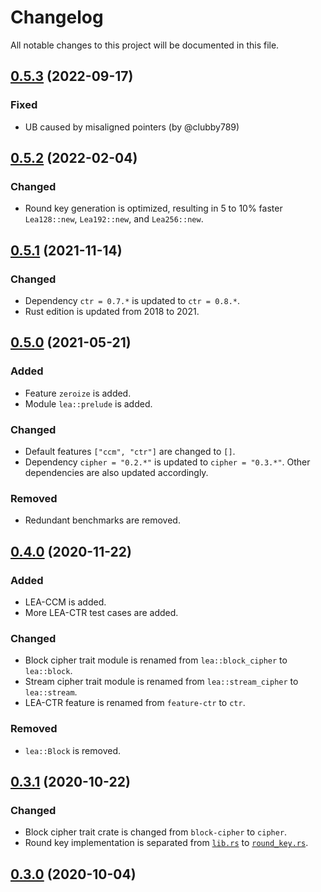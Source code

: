 # Changelog

All notable changes to this project will be documented in this file.

## [0.5.3] (2022-09-17)

### Fixed

- UB caused by misaligned pointers (by @clubby789)

## [0.5.2] (2022-02-04)

### Changed

- Round key generation is optimized, resulting in 5 to 10% faster `Lea128::new`, `Lea192::new`, and `Lea256::new`.

## [0.5.1] (2021-11-14)

### Changed

- Dependency `ctr = 0.7.*` is updated to `ctr = 0.8.*`.
- Rust edition is updated from 2018 to 2021.

## [0.5.0] (2021-05-21)

### Added

- Feature `zeroize` is added.
- Module `lea::prelude` is added.

### Changed

- Default features `["ccm", "ctr"]` are changed to `[]`.
- Dependency `cipher = "0.2.*"` is updated to `cipher = "0.3.*"`. Other dependencies are also updated accordingly.

### Removed

- Redundant benchmarks are removed.

## [0.4.0] (2020-11-22)

### Added

- LEA-CCM is added.
- More LEA-CTR test cases are added.

### Changed

- Block cipher trait module is renamed from `lea::block_cipher` to `lea::block`.
- Stream cipher trait module is renamed from `lea::stream_cipher` to `lea::stream`.
- LEA-CTR feature is renamed from `feature-ctr` to `ctr`.

### Removed

- `lea::Block` is removed.

## [0.3.1] (2020-10-22)

### Changed

- Block cipher trait crate is changed from `block-cipher` to `cipher`.
- Round key implementation is separated from [`lib.rs`](./src/lib.rs) to [`round_key.rs`](./src/round_key.rs).

## [0.3.0] (2020-10-04)

[0.5.3]: https://github.com/sitd0813/lea-rust/compare/0.5.2...0.5.3
[0.5.2]: https://github.com/sitd0813/lea-rust/compare/0.5.1...0.5.2
[0.5.1]: https://github.com/sitd0813/lea-rust/compare/0.5.0...0.5.1
[0.5.0]: https://github.com/sitd0813/lea-rust/compare/0.4.0...0.5.0
[0.4.0]: https://github.com/sitd0813/lea-rust/compare/0.3.1...0.4.0
[0.3.1]: https://github.com/sitd0813/lea-rust/compare/0.3.0...0.3.1
[0.3.0]: https://github.com/sitd0813/lea-rust/releases/tag/0.3.0
